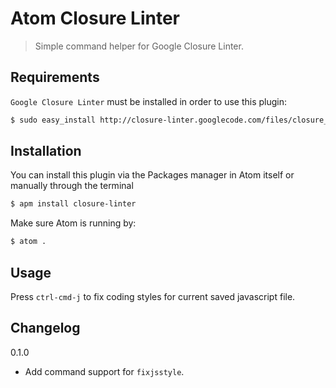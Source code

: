 # Atom Closure Linter

> Simple command helper for Google Closure Linter.

## Requirements

`Google Closure Linter` must be installed in order to use this plugin:

```bash
$ sudo easy_install http://closure-linter.googlecode.com/files/closure_linter-latest.tar.gz
```

## Installation

You can install this plugin via the Packages manager in Atom itself or manually through the terminal

```bash
$ apm install closure-linter
```

Make sure Atom is running by:

```bash
$ atom .
```

## Usage

Press `ctrl-cmd-j` to fix coding styles for current saved javascript file.


## Changelog

0.1.0

 * Add command support for `fixjsstyle`.
